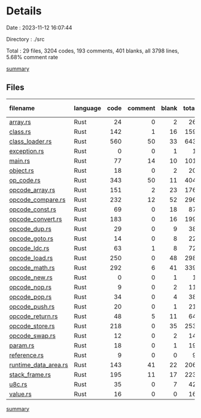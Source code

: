 # Details

Date : 2023-11-12 16:07:44

Directory : ./src

Total : 29 files,  3204 codes, 193 comments, 401 blanks, all 3798 lines, 5.68% comment rate

[summary](results.md)

## Files
| filename | language | code | comment | blank | total | comment rate |
| :--- | :--- | ---: | ---: | ---: | ---: | ---: |
| [array.rs](../src\array.rs) | Rust | 24 | 0 | 2 | 26 | 0.00% |
| [class.rs](../src\class.rs) | Rust | 142 | 1 | 16 | 159 | 0.70% |
| [class_loader.rs](../src\class_loader.rs) | Rust | 560 | 50 | 33 | 643 | 8.20% |
| [exception.rs](../src\exception.rs) | Rust | 0 | 0 | 1 | 1 | 0.00% |
| [main.rs](../src\main.rs) | Rust | 77 | 14 | 10 | 101 | 15.38% |
| [object.rs](../src\object.rs) | Rust | 18 | 0 | 2 | 20 | 0.00% |
| [op_code.rs](../src\op_code.rs) | Rust | 343 | 50 | 11 | 404 | 12.72% |
| [opcode_array.rs](../src\opcode_array.rs) | Rust | 151 | 2 | 23 | 176 | 1.31% |
| [opcode_compare.rs](../src\opcode_compare.rs) | Rust | 232 | 12 | 52 | 296 | 4.92% |
| [opcode_const.rs](../src\opcode_const.rs) | Rust | 69 | 0 | 18 | 87 | 0.00% |
| [opcode_convert.rs](../src\opcode_convert.rs) | Rust | 183 | 0 | 16 | 199 | 0.00% |
| [opcode_dup.rs](../src\opcode_dup.rs) | Rust | 29 | 0 | 9 | 38 | 0.00% |
| [opcode_goto.rs](../src\opcode_goto.rs) | Rust | 14 | 0 | 8 | 22 | 0.00% |
| [opcode_ldc.rs](../src\opcode_ldc.rs) | Rust | 63 | 1 | 8 | 72 | 1.56% |
| [opcode_load.rs](../src\opcode_load.rs) | Rust | 250 | 0 | 48 | 298 | 0.00% |
| [opcode_math.rs](../src\opcode_math.rs) | Rust | 292 | 6 | 41 | 339 | 2.01% |
| [opcode_new.rs](../src\opcode_new.rs) | Rust | 0 | 0 | 1 | 1 | 0.00% |
| [opcode_nop.rs](../src\opcode_nop.rs) | Rust | 9 | 0 | 2 | 11 | 0.00% |
| [opcode_pop.rs](../src\opcode_pop.rs) | Rust | 34 | 0 | 4 | 38 | 0.00% |
| [opcode_push.rs](../src\opcode_push.rs) | Rust | 20 | 0 | 1 | 21 | 0.00% |
| [opcode_return.rs](../src\opcode_return.rs) | Rust | 48 | 5 | 11 | 64 | 9.43% |
| [opcode_store.rs](../src\opcode_store.rs) | Rust | 218 | 0 | 35 | 253 | 0.00% |
| [opcode_swap.rs](../src\opcode_swap.rs) | Rust | 12 | 0 | 2 | 14 | 0.00% |
| [param.rs](../src\param.rs) | Rust | 18 | 0 | 1 | 19 | 0.00% |
| [reference.rs](../src\reference.rs) | Rust | 9 | 0 | 0 | 9 | 0.00% |
| [runtime_data_area.rs](../src\runtime_data_area.rs) | Rust | 143 | 41 | 22 | 206 | 22.28% |
| [stack_frame.rs](../src\stack_frame.rs) | Rust | 195 | 11 | 17 | 223 | 5.34% |
| [u8c.rs](../src\u8c.rs) | Rust | 35 | 0 | 7 | 42 | 0.00% |
| [value.rs](../src\value.rs) | Rust | 16 | 0 | 0 | 16 | 0.00% |

[summary](results.md)